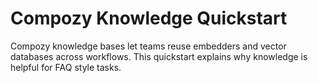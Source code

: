 # Compozy Knowledge Quickstart

Compozy knowledge bases let teams reuse embedders and vector databases across workflows.
This quickstart explains why knowledge is helpful for FAQ style tasks.
